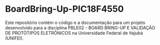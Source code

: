 # BoardBring-Up-PIC18F4550
Este repositório contém o código e a documentação para um projeto desenvolvido para a disciplina PBLE02 - BOARD BRING-UP E VALIDAÇÃO DE PROTÓTIPOS ELETRÔNICOS na Universidade Federal de Itajubá (UNIFEI).
